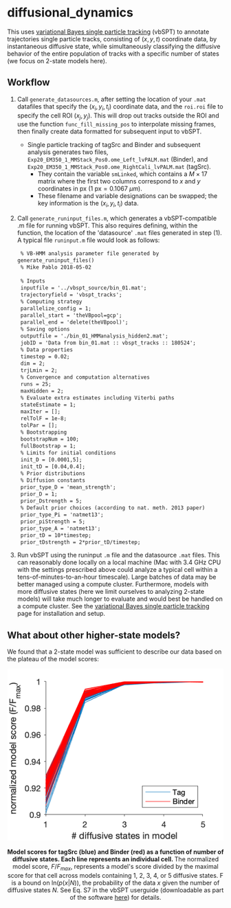 # diffusional_dynamics

This uses [variational Bayes single particle tracking](http://vbspt.sourceforge.net) (vbSPT) to annotate trajectories single particle tracks, consisting of $(x,y,t)$ coordinate data, by instantaneous diffusive state, while simultaneously classifying the diffusive behavior of the entire population of tracks with a specific number of states (we focus on 2-state models here).  

## Workflow

1. Call `generate_datasources.m`, after setting the location of your `.mat` datafiles that specify the $(x_i,y_i,t_i)$ coordinate data, and the `roi.roi` file to specify the cell ROI $(x_j,y_j)$. This will drop out tracks outside the ROI and  use the function `func_fill_missing_pos` to interpolate missing frames, then finally create data formatted for subsequent input to vbSPT.
    - Single particle tracking of tagSrc and Binder and subsequent analysis generates two files, `Exp20_EM350_1_MMStack_Pos0.ome_Left_lvPALM.mat` (Binder), and `Exp20_EM350_1_MMStack_Pos0.ome_RightCali_lvPALM.mat` (tagSrc).
        - They contain the variable `smLinked`, which contains a $M\times 17$ matrix where the first two columns correspond to $x$ and $y$ coordinates in px ($1 \text{ px} = 0.1067\text{ } \mu m$).
        - These filename and variable designations can be swapped; the key information is the $(x_i,y_i,t_i)$ data.
2. Call `generate_runinput_files.m`, which generates a vbSPT-compatible .m file for running vbSPT. This also requires defining, within the function, the location of the 'datasource' `.mat` files generated in step (1). A typical file `runinput.m` file would look as follows:

        % VB-HMM analysis parameter file generated by generate_runinput_files()
        % Mike Pablo 2018-05-02

        % Inputs
        inputfile = '../vbspt_source/bin_01.mat';
        trajectoryfield = 'vbspt_tracks';
        % Computing strategy
        parallelize_config = 1;
        parallel_start = 'theVBpool=gcp';
        parallel_end = 'delete(theVBpool)';
        % Saving options
        outputfile = './bin_01_HMManalysis_hidden2.mat';
        jobID = 'Data from bin_01.mat :: vbspt_tracks :: 180524';
        % Data properties
        timestep = 0.02;
        dim = 2;
        trjLmin = 2;
        % Convergence and computation alternatives
        runs = 25;
        maxHidden = 2;
        % Evaluate extra estimates including Viterbi paths
        stateEstimate = 1;
        maxIter = [];
        relTolF = 1e-8;
        tolPar = [];
        % Bootstrapping
        bootstrapNum = 100;
        fullBootstrap = 1;
        % Limits for initial conditions
        init_D = [0.0001,5];
        init_tD = [0.04,0.4];
        % Prior distributions
        % Diffusion constants
        prior_type_D = 'mean_strength';
        prior_D = 1;
        prior_Dstrength = 5;
        % Default prior choices (according to nat. meth. 2013 paper)
        prior_type_Pi = 'natmet13';
        prior_piStrength = 5;
        prior_type_A = 'natmet13';
        prior_tD = 10*timestep;
        prior_tDstrength = 2*prior_tD/timestep;

3. Run vbSPT using the runinput `.m` file and the datasource `.mat` files. This can reasonably done locally on a local machine (Mac with 3.4 GHz CPU with the settings prescribed above could analyze a typical cell within a tens-of-minutes-to-an-hour timescale). Large batches of data may be better managed using a compute cluster. Furthermore, models with more diffusive states (here we limit ourselves to analyzing 2-state models) will take much longer to evaluate and would best be handled on a compute cluster. See the [variational Bayes single particle tracking](http://vbspt.sourceforge.net) page for installation and setup.

## What about other higher-state models?
We found that a 2-state model was sufficient to describe our data based on the plateau of the model scores:

<center>
<img src='HMM_score_vs_states.png'>

<b> Model scores for tagSrc (blue) and Binder (red) as a function of number of diffusive states. Each line represents an individual cell. </b> The normalized model score, $F/F_{max}$, represents a model's score divided by the maximal score for that cell across models containing 1, 2, 3, 4, or 5 diffusive states. F is a bound on $\text{ln}(p(x|N))$, the probability of the data $x$ given the number of diffusive states $N$. See Eq. S7 in the vbSPT userguide (downloadable as part of the software [here](https://media.nature.com/original/nature-assets/nmeth/journal/v10/n3/extref/nmeth.2367-S2.zip)) for details.
</center>
